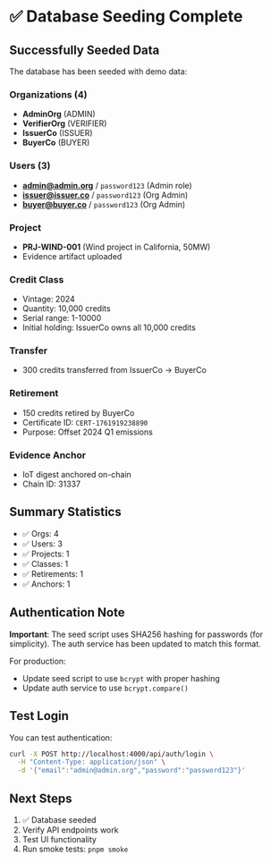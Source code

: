 # ✅ Database Seeding Complete

## Successfully Seeded Data

The database has been seeded with demo data:

### Organizations (4)
- **AdminOrg** (ADMIN)
- **VerifierOrg** (VERIFIER)
- **IssuerCo** (ISSUER)
- **BuyerCo** (BUYER)

### Users (3)
- **admin@admin.org** / `password123` (Admin role)
- **issuer@issuer.co** / `password123` (Org Admin)
- **buyer@buyer.co** / `password123` (Org Admin)

### Project
- **PRJ-WIND-001** (Wind project in California, 50MW)
- Evidence artifact uploaded

### Credit Class
- Vintage: 2024
- Quantity: 10,000 credits
- Serial range: 1-10000
- Initial holding: IssuerCo owns all 10,000 credits

### Transfer
- 300 credits transferred from IssuerCo → BuyerCo

### Retirement
- 150 credits retired by BuyerCo
- Certificate ID: `CERT-1761919238890`
- Purpose: Offset 2024 Q1 emissions

### Evidence Anchor
- IoT digest anchored on-chain
- Chain ID: 31337

## Summary Statistics
- ✅ Orgs: 4
- ✅ Users: 3
- ✅ Projects: 1
- ✅ Classes: 1
- ✅ Retirements: 1
- ✅ Anchors: 1

## Authentication Note

**Important**: The seed script uses SHA256 hashing for passwords (for simplicity). The auth service has been updated to match this format. 

For production:
- Update seed script to use `bcrypt` with proper hashing
- Update auth service to use `bcrypt.compare()`

## Test Login

You can test authentication:

```bash
curl -X POST http://localhost:4000/api/auth/login \
  -H "Content-Type: application/json" \
  -d '{"email":"admin@admin.org","password":"password123"}'
```

## Next Steps

1. ✅ Database seeded
2. Verify API endpoints work
3. Test UI functionality
4. Run smoke tests: `pnpm smoke`

